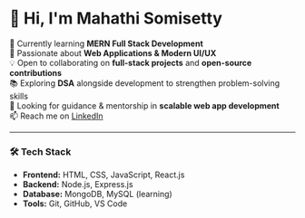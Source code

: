 # 👋 Hi, I'm Mahathi Somisetty  

🌱 Currently learning **MERN Full Stack Development**  
👀 Passionate about **Web Applications & Modern UI/UX**  
💡 Open to collaborating on **full-stack projects** and **open-source contributions**  
📚 Exploring **DSA** alongside development to strengthen problem-solving skills  
🤝 Looking for guidance & mentorship in **scalable web app development**  
📫 Reach me on [LinkedIn](https://www.linkedin.com/)  

---

### 🛠️ Tech Stack
- **Frontend:** HTML, CSS, JavaScript, React.js  
- **Backend:** Node.js, Express.js  
- **Database:** MongoDB, MySQL (learning)  
- **Tools:** Git, GitHub, VS Code  


